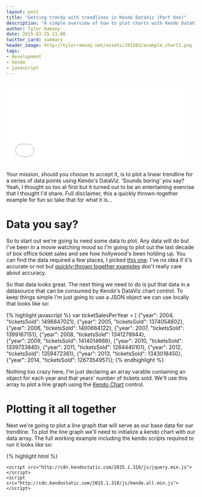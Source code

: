 ```yaml
---
layout: post
title: "Getting trendy with trendlines in Kendo DataViz (Part One)"
description: "A simple overview of how to plot charts with Kendo DataViz and how to custom plot trendlines on those charts."
author: Tyler Ramsey
date: 2015-03-25 21:00
twitter_card: summary
header_image: http://tylerramsey.net/assets/201503/example_chart1.png
tags:
- development
- kendo
- javascript
---
```


<iframe src="//giphy.com/embed/JiL1EN1E5yriU" width="480" height="224" frameBorder="0" style="max-width: 100%" class="header-image giphy-embed" webkitAllowFullScreen mozallowfullscreen allowFullScreen></iframe>

<br />

Your mission, should you choose to accept it, is to plot a linear trendline for a series of data points using Kendo's DataViz. 'Sounds boring' you say? Yeah, I thought so too at first but it turned out to be an entertaining exercise that I thought I'd share. Full disclaimer, this a quickly thrown-together example for fun so take that for what it is...

# Data you say?

So to start out we're going to need some data to plot. Any data will do but I've been in a movie watching mood so I'm going to plot out the last decade of box office ticket sales and see how hollywood's been holding up. You can find the data required a few places, I picked [this one](http://pro.boxoffice.com/statistics/yearly "Yearly Box Office Sales"). I've no idea if it's accurate or not but [quickly-thrown together examples](http://blogs.msdn.com/b/oldnewthing/archive/2013/10/14/10456386.aspx "Little Programs") don't really care about accuracy.

So that data looks great. The next thing we need to do is put that data in a datasource that can be consumed by Kendo's DataViz chart control. To keep things simple I'm just going to use a JSON object we can use locally that looks like so:

{% highlight javascript %}
var ticketSalesPerYear = [
    {"year": 2004, "ticketsSold": 1496847021},
    {"year": 2005, "ticketsSold": 1374054602},
    {"year": 2006, "ticketsSold": 1400664122},
    {"year": 2007, "ticketsSold": 1399167151},
    {"year": 2008, "ticketsSold": 1341279944},    
    {"year": 2009, "ticketsSold": 1414014666},
    {"year": 2010, "ticketsSold": 1339733840},
    {"year": 2011, "ticketsSold": 1284440101},
    {"year": 2012, "ticketsSold": 1359472361},
    {"year": 2013, "ticketsSold": 1343018450},
    {"year": 2014, "ticketsSold": 1267354957}];
{% endhighlight %}

Nothing too crazy here, I'm just declaring an array varable containing an object for each year and that years' number of tickets sold. We'll use this array to plot a line graph using the [Kendo Chart](http://demos.telerik.com/kendo-ui/line-charts/index) control.

# Plotting it all together

Next we're going to plot a line graph that will serve as our base data for our trendline. To plot the line graph we'll need to initialize a kendo chart with our data array. The full working example including the kendo scripts required to run it looks like so:

{% highlight html %}
<!DOCTYPE html>
<html>
<head>
    <title></title>
    <link rel="stylesheet" href="http://cdn.kendostatic.com/2015.1.318/styles/kendo.common-material.min.css" />
    <link rel="stylesheet" href="http://cdn.kendostatic.com/2015.1.318/styles/kendo.material.min.css" />
    <link rel="stylesheet" href="http://cdn.kendostatic.com/2015.1.318/styles/kendo.dataviz.min.css" />
    <link rel="stylesheet" href="http://cdn.kendostatic.com/2015.1.318/styles/kendo.dataviz.material.min.css" />

    <script src="http://cdn.kendostatic.com/2015.1.318/js/jquery.min.js"></script>
    <script src="http://cdn.kendostatic.com/2015.1.318/js/kendo.all.min.js"></script>
</head>
<body>
<div id="example">
    <div id="chart"></div>
    <script>
        var ticketSalesPerYear = [
            {"year": 2004, "ticketsSold": 1496847021},
            {"year": 2005, "ticketsSold": 1374054602},
            {"year": 2006, "ticketsSold": 1400664122},
            {"year": 2007, "ticketsSold": 1399167151},
            {"year": 2008, "ticketsSold": 1341279944},
            {"year": 2009, "ticketsSold": 1414014666},
            {"year": 2010, "ticketsSold": 1339733840},
            {"year": 2011, "ticketsSold": 1284440101},
            {"year": 2012, "ticketsSold": 1359472361},
            {"year": 2013, "ticketsSold": 1343018450},
            {"year": 2014, "ticketsSold": 1267354957}];

        function createChart() {
            $("#chart").kendoChart({
                dataSource: {
                    data: ticketSalesPerYear
                },
                title: {
                    text: "Total Box Office Ticket Sales"
                },
                legend: {
                    visible: false
                },
                seriesDefaults: {
                    type: "line",
                    labels: {
                        visible: false,
                        format: "n0",
                        background: "transparent"
                    }
                },
                series: [{
                    field: "ticketsSold",
                }],
                valueAxis: {
                  labels: {
                    format: "n0" 
                  }
                },
                categoryAxis: {
                    field: "year",
                    majorGridLines: {
                        visible: false
                    },
                }
            });
        }

        $(document).ready(createChart);
    </script>
</div>
</body>
</html>

{% endhighlight %}

Again, this is fairly straight forward. We're adding the html required to get the example to run, creating our array and then generating a kendo chart on the div with the id "#chart" using our array as the data source's data parameter. I'm not going to get too in-depth with how the kendo chart works as you can find more detailed examples on their site. However, in general you pass it an array of objects, then define which field in the array will serve as the "series", define which field will serve as the "category axis" and then kendo does the rest. 

If you throw that code in an html page and open it up in your browser it should render something like this: 

[![example_chart1](http://tylerramsey.net/assets/201503/example_chart1.png "Click for js fiddle")](https://jsfiddle.net/ramseytm/d79q8p33/)
{: style="text-align: center"}

# Getting to the point

OK, so that looks great and we've got a base to work with. Now, let's say we want to demonstrate the over-all trend of the number of box office tickets sold in the past decade using a linear trendline. Kendo, at the time of writing, does not have a built-in way of generate a trendline like, say, Excel does. So we'll have to do it manually.

Fortunately, we've already demonstrated the Kendo chart can easily draw lines between the points in our series quite easily. So, all we have to do to draw a trendline is calculate the start and end point of the line and add it as a new series for the chart widget to draw for us. That's exactly what we'll do in the next post. 